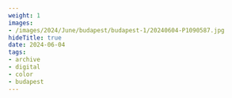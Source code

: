 ```yaml
---
weight: 1
images:
- /images/2024/June/budapest/budapest-1/20240604-P1090587.jpg
hideTitle: true
date: 2024-06-04
tags:
- archive
- digital
- color
- budapest
---
```


